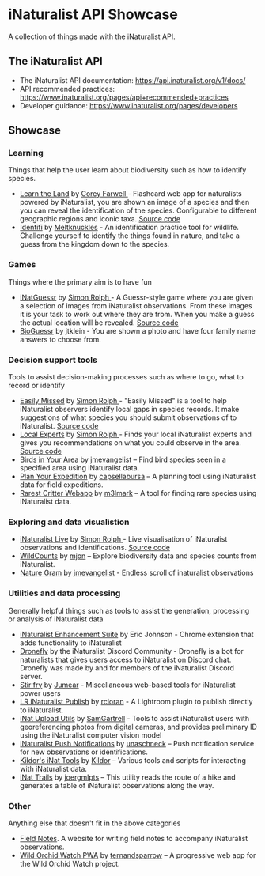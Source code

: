 # iNaturalist API Showcase

A collection of things made with the iNaturalist API.

## The iNaturalist API

 * The iNaturalist API documentation: https://api.inaturalist.org/v1/docs/
 * API recommended practices: https://www.inaturalist.org/pages/api+recommended+practices
 * Developer guidance: https://www.inaturalist.org/pages/developers

## Showcase

### Learning

Things that help the user learn about biodiversity such as how to identify species.

 * [Learn the Land](https://learnthe.land/) by [Corey Farwell
](https://github.com/frewsxcv) - Flashcard web app for naturalists powered by iNaturalist, you are shown an image of a species and then you can reveal the identification of the species. Configurable to different geographic regions and iconic taxa. [Source code](https://github.com/frewsxcv/learnthe.land) 
 * [Identifi](https://identifi.life/) by [Meltknuckles](https://bsky.app/profile/meltknuckles.bsky.social) - An identification practice tool for wildlife. Challenge yourself to identify the things found in nature, and take a guess from the kingdom down to the species.

### Games

Things where the primary aim is to have fun

 * [iNatGuessr](https://simonrolph.github.io/iNatGuessr/) by [Simon Rolph
](https://github.com/simonrolph) - A Guessr-style game where you are given a selection of images from iNaturalist observations. From these images it is your task to work out where they are from. When you make a guess the actual location will be revealed. [Source code](https://github.com/simonrolph/inatguessr)
* [BioGuessr](https://www.bioguessr.com/) by jtklein - You are shown a photo and have four family name answers to choose from.

### Decision support tools

Tools to assist decision-making processes such as where to go, what to record or identify

 * [Easily Missed](https://simonrolph.github.io/easily_missed/) by [Simon Rolph
](https://github.com/simonrolph) - "Easily Missed" is a tool to help iNaturalist observers identify local gaps in species records. It make suggestions of what species you should submit observations of to iNaturalist. [Source code](https://github.com/simonrolph/easily_missed)
 * [Local Experts](https://simonrolph.github.io/inat_experts/) by [Simon Rolph
](https://github.com/simonrolph) - Finds your local iNaturalist experts and gives you recommendations on what you could observe in the area. [Source code](https://github.com/simonrolph/inat_experts)
 * [Birds in Your Area](https://github.com/jmevangelist/birds-in-your-area) by [jmevangelist](https://github.com/jmevangelist) – Find bird species seen in a specified area using iNaturalist data.
 * [Plan Your Expedition](https://github.com/capsellabursa/PlanYourExpedition) by [capsellabursa](https://github.com/capsellabursa) – A planning tool using iNaturalist data for field expeditions.
 * [Rarest Critter Webapp](https://github.com/m3lmark/rarest_critter_webapp) by [m3lmark](https://github.com/m3lmark) – A tool for finding rare species using iNaturalist data.

### Exploring and data visualistion

 * [iNaturalist Live](https://github.com/simonrolph/inatcounter) by [Simon Rolph
](https://github.com/simonrolph) - Live visualisation of iNaturalist observations and identifications. [Source code](https://github.com/simonrolph/inatcounter)
 * [WildCounts](https://github.com/mjon/WildCounts) by [mjon](https://github.com/mjon) – Explore biodiversity data and species counts from iNaturalist.
 * [Nature Gram](https://github.com/jmevangelist/nature-gram) by [jmevangelist](https://github.com/jmevangelist) - Endless scroll of inaturalist observations

### Utilities and data processing

Generally helpful things such as tools to assist the generation, processing or analysis of iNaturalist data

 * [iNaturalist Enhancement Suite](https://chromewebstore.google.com/detail/inaturalist-enhancement-s/hdnjehcihcpjphgbkagjobenejgldnah) by Eric Johnson - Chrome extension that adds functionality to iNaturalist
 * [Dronefly](https://github.com/dronefly-garden/dronefly) by the iNaturalist Discord Community - Dronefly is a bot for naturalists that gives users access to iNaturalist on Discord chat. Dronefly was made by and for members of the iNaturalist Discord server.
 * [Stir fry](https://github.com/jumear/stirfry) by [Jumear](https://github.com/jumear) - Miscellaneous web-based tools for iNaturalist power users
 * [LR iNaturalist Publish](https://github.com/rcloran/lr-inaturalist-publish) by [rcloran](https://github.com/rcloran) - A Lightroom plugin to publish directly to iNaturalist.
 * [iNat Upload Utils](https://github.com/SamGartrell/inat-upload-utils) by [SamGartrell](https://github.com/SamGartrell) - Tools to assist iNaturalist users with georeferencing photos from digital cameras, and provides preliminary ID using the iNaturalist computer vision model
 * [iNaturalist Push Notifications](https://github.com/unaschneck/intaturalist-push-notifications) by [unaschneck](https://github.com/unaschneck) – Push notification service for new observations or identifications.
 * [Kildor's iNat Tools](https://kildor.name/inat/) by [Kildor](https://github.com/kildor) – Various tools and scripts for interacting with iNaturalist data.
 * [iNat Trails](https://github.com/joergmlpts/iNat-trails) by [joergmlpts](https://github.com/joergmlpts) – This utility reads the route of a hike and generates a table of iNaturalist observations along the way.

### Other

Anything else that doesn't fit in the above categories

 * [Field Notes](https://ifieldnotes.org/). A website for writing field notes to accompany iNaturalist observations.
 * [Wild Orchid Watch PWA](https://github.com/ternandsparrow/wild-orchid-watch-pwa) by [ternandsparrow](https://github.com/ternandsparrow) – A progressive web app for the Wild Orchid Watch project.
